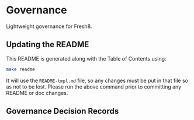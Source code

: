 # Governance

Lightweight governance for Fresh8.

## Updating the README

This README is generated along with the Table of Contents using:

```sh
make readme
```

It will use the `README-tmpl.md` file, so any changes must be put in that file so as not to be lost. Please run the above command prior to committing any README or doc changes.

## Governance Decision Records
